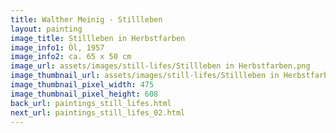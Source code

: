 ```yaml
---
title: Walther Meinig - Stillleben
layout: painting
image_title: Stillleben in Herbstfarben 
image_info1: Öl, 1957
image_info2: ca. 65 x 50 cm
image_url: assets/images/still-lifes/Stillleben in Herbstfarben.png
image_thumbnail_url: assets/images/still-lifes/Stillleben in Herbstfarben-klein.png
image_thumbnail_pixel_width: 475
image_thumbnail_pixel_height: 608
back_url: paintings_still_lifes.html
next_url: paintings_still_lifes_02.html
---
```


